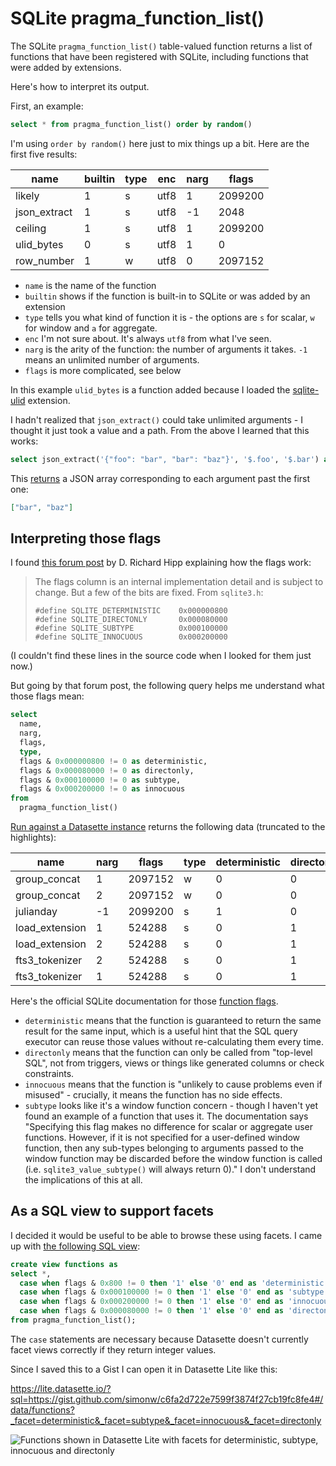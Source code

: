 # SQLite pragma_function_list()

The SQLite `pragma_function_list()` table-valued function returns a list of functions that have been registered with SQLite, including functions that were added by extensions.

Here's how to interpret its output.

First, an example:

```sql
select * from pragma_function_list() order by random()
```
I'm using `order by random()` here just to mix things up a bit. Here are the first five results:

| name | builtin | type | enc | narg | flags |
| --- | --- | --- | --- | --- | --- |
| likely | 1 | s | utf8 | 1 | 2099200 |
| json_extract | 1 | s | utf8 | -1 | 2048 |
| ceiling | 1 | s | utf8 | 1 | 2099200 |
| ulid_bytes | 0 | s | utf8 | 1 | 0 |
| row_number | 1 | w | utf8 | 0 | 2097152 |

- `name` is the name of the function
- `builtin` shows if the function is built-in to SQLite or was added by an extension
- `type` tells you what kind of function it is - the options are `s` for scalar, `w` for window and `a` for aggregate.
- `enc` I'm not sure about. It's always `utf8` from what I've seen.
- `narg` is the arity of the function: the number of arguments it takes. `-1` means an unlimited number of arguments.
- `flags` is more complicated, see below

In this example `ulid_bytes` is a function added because I loaded the [sqlite-ulid](https://github.com/asg017/sqlite-ulid) extension.

I hadn't realized that `json_extract()` could take unlimited arguments - I thought it just took a value and a path. From the above I learned that this works:
```sql
select json_extract('{"foo": "bar", "bar": "baz"}', '$.foo', '$.bar') as bits
```
This [returns](https://latest.datasette.io/_memory?sql=select+json_extract%28%27%7B%22foo%22%3A+%22bar%22%2C+%22bar%22%3A+%22baz%22%7D%27%2C+%27%24.foo%27%2C+%27%24.bar%27%29+as+bits) a JSON array corresponding to each argument past the first one:

```json
["bar", "baz"]
```
## Interpreting those flags

I found [this forum post](https://sqlite.org/forum/forumpost/48b468b7e4ec9f6c) by D. Richard Hipp explaining how the flags work:

> The flags column is an internal implementation detail and is subject to change. But a few of the bits are fixed. From `sqlite3.h`:
>
> ```
> #define SQLITE_DETERMINISTIC    0x000000800
> #define SQLITE_DIRECTONLY       0x000080000
> #define SQLITE_SUBTYPE          0x000100000
> #define SQLITE_INNOCUOUS        0x000200000
> ```

(I couldn't find these lines in the source code when I looked for them just now.)

But going by that forum post, the following query helps me understand what those flags mean:

```sql
select
  name,
  narg,
  flags,
  type,
  flags & 0x000000800 != 0 as deterministic,
  flags & 0x000080000 != 0 as directonly,
  flags & 0x000100000 != 0 as subtype,
  flags & 0x000200000 != 0 as innocuous
from
  pragma_function_list()
```
[Run against a Datasette instance](https://latest.datasette.io/_memory?sql=select%0D%0A++name%2C%0D%0A++narg%2C%0D%0A++flags%2C%0D%0A++type%2C%0D%0A++flags+%26+0x000000800+%21%3D+0+as+deterministic%2C%0D%0A++flags+%26+0x000080000+%21%3D+0+as+directonly%2C%0D%0A++flags+%26+0x000100000+%21%3D+0+as+subtype%2C%0D%0A++flags+%26+0x000200000+%21%3D+0+as+innocuous%0D%0Afrom%0D%0A++pragma_function_list%28%29) returns the following data (truncated to the highlights):

| name | narg | flags | type | deterministic | directonly | subtype | innocuous |
| --- | --- | --- | --- | --- | --- | --- | --- |
| group_concat | 1 | 2097152 | w | 0 | 0 | 0 | 1 |
| group_concat | 2 | 2097152 | w | 0 | 0 | 0 | 1 |
| julianday | -1 | 2099200 | s | 1 | 0 | 0 | 1 |
| load_extension | 1 | 524288 | s | 0 | 1 | 0 | 0 |
| load_extension | 2 | 524288 | s | 0 | 1 | 0 | 0 |
| fts3_tokenizer | 2 | 524288 | s | 0 | 1 | 0 | 0 |
| fts3_tokenizer | 1 | 524288 | s | 0 | 1 | 0 | 0 |

Here's the official SQLite documentation for those [function flags](https://www.sqlite.org/c3ref/c_deterministic.html).

- `deterministic` means that the function is guaranteed to return the same result for the same input, which is a useful hint that the SQL query executor can reuse those values without re-calculating them every time.
- `directonly` means that the function can only be called from "top-level SQL", not from triggers, views or things like generated columns or check constraints.
- `innocuous` means that the function is "unlikely to cause problems even if misused" - crucially, it means the function has no side effects.
- `subtype` looks like it's a window function concern - though I haven't yet found an example of a function that uses it. The documentation says "Specifying this flag makes no difference for scalar or aggregate user functions. However, if it is not specified for a user-defined window function, then any sub-types belonging to arguments passed to the window function may be discarded before the window function is called (i.e. `sqlite3_value_subtype()` will always return 0)." I don't understand the implications of this at all.

## As a SQL view to support facets

I decided it would be useful to be able to browse these using facets. I came up with [the following SQL view](https://gist.github.com/simonw/c6fa2d722e7599f3874f27cb19fc8fe4):

```sql
create view functions as
select *,
  case when flags & 0x800 != 0 then '1' else '0' end as 'deterministic',
  case when flags & 0x000100000 != 0 then '1' else '0' end as 'subtype',
  case when flags & 0x000200000 != 0 then '1' else '0' end as 'innocuous',
  case when flags & 0x000080000 != 0 then '1' else '0' end as 'directonly'
from pragma_function_list();
```
The `case` statements are necessary because Datasette doesn't currently facet views correctly if they return integer values.

Since I saved this to a Gist I can open it in Datasette Lite like this:

https://lite.datasette.io/?sql=https://gist.github.com/simonw/c6fa2d722e7599f3874f27cb19fc8fe4#/data/functions?_facet=deterministic&_facet=subtype&_facet=innocuous&_facet=directonly

![Functions shown in Datasette Lite with facets for deterministic, subtype, innocuous and directonly](https://github.com/simonw/til/assets/9599/ef3d8238-7f45-4650-af5d-87fa8681532a)
